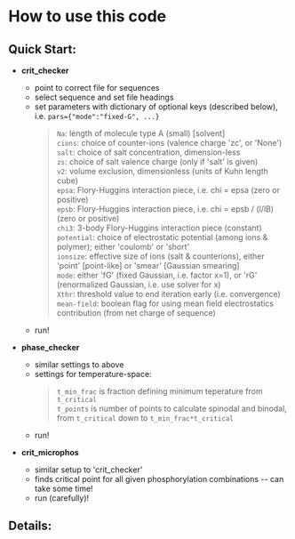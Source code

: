 # How to use this code

Quick Start:
-

* __crit_checker__
  - point to correct file for sequences
  - select sequence and set file headings
  - set parameters with dictionary of optional keys (described below), i.e. `pars={"mode":"fixed-G", ...}`
    > `Na`: length of molecule type A (small) [solvent] \
    > `cions`: choice of counter-ions (valence charge 'zc', or 'None') \
    > `salt`: choice of salt concentration, dimension-less \
    > `zs`: choice of salt valence charge (only if 'salt' is given) \
    > `v2`: volume exclusion, dimensionless (units of Kuhn length cube) \
    > `epsa`: Flory-Huggins interaction piece, i.e. chi = epsa  (zero or positive) \
    > `epsb`: Flory-Huggins interaction piece, i.e. chi = epsb / (l/lB)  (zero or positive) \
    > `chi3`: 3-body Flory-Huggins interaction piece (constant) \
    > `potential`: choice of electrostatic potential (among ions & polymer); either 'coulomb' or 'short' \
    > `ionsize`: effective size of ions (salt & counterions), either 'point' [point-like] or 'smear' [Gaussian smearing] \
    > `mode`: either 'fG' (fixed Gaussian, i.e. factor x=1), or 'rG' (renormalized Gaussian, i.e. use solver for x) \
    > `Xthr`: threshold value to end iteration early (i.e. convergence) \
    > `mean-field`: boolean flag for using mean field electrostatics contribution (from net charge of sequence)
  - run!

* __phase_checker__
  - similar settings to above
  - settings for temperature-space:
    > `t_min_frac` is fraction defining minimum teperature from `t_critical` \
    > `t_points` is number of points to calculate spinodal and binodal, from `t_critical` down to `t_min_frac*t_critical`
  - run!
 
* __crit_microphos__
  - similar setup to 'crit_checker'
  - finds critical point for all given phosphorylation combinations -- can take some time!
  - run (carefully)!

Details:
-
